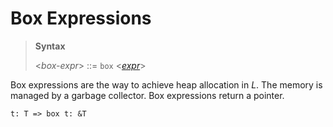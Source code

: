 # Box Expressions

> **Syntax**
>
> <_box-expr_> ::= `box` <_[expr]_>


Box expressions are the way to achieve heap allocation in *L*. The
memory is managed by a garbage collector. Box expressions return a
pointer.

`t: T => box t: &T`

[expr]: ../expressions.md
